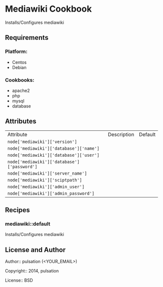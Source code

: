 Mediawiki Cookbook
==================

Installs/Configures mediawiki

Requirements
------------

### Platform:

* Centos
* Debian

### Cookbooks:

* apache2
* php
* mysql
* database

Attributes
----------

<table>
  <tr>
    <td>Attribute</td>
    <td>Description</td>
    <td>Default</td>
  </tr>
  <tr>
    <td><code>node['mediawiki']['version']</code></td>
    <td></td>
    <td><code></code></td>
  </tr>
  <tr>
    <td><code>node['mediawiki']['database']['name']</code></td>
    <td></td>
    <td><code></code></td>
  </tr>
  <tr>
    <td><code>node['mediawiki']['database']['user']</code></td>
    <td></td>
    <td><code></code></td>
  </tr>
  <tr>
    <td><code>node['mediawiki']['database']['password']</code></td>
    <td></td>
    <td><code></code></td>
  </tr>
  <tr>
    <td><code>node['mediawiki']['server_name']</code></td>
    <td></td>
    <td><code></code></td>
  </tr>
  <tr>
    <td><code>node['mediawiki']['sciptpath']</code></td>
    <td></td>
    <td><code></code></td>
  </tr>
  <tr>
    <td><code>node['mediawiki']['admin_user']</code></td>
    <td></td>
    <td><code></code></td>
  </tr>
  <tr>
    <td><code>node['mediawiki']['admin_password']</code></td>
    <td></td>
    <td><code></code></td>
  </tr>
</table>

Recipes
-------

### mediawiki::default

Installs/Configures mediawiki


License and Author
------------------

Author:: pulsation (<YOUR_EMAIL>)

Copyright:: 2014, pulsation

License:: BSD

